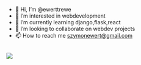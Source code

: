 - 👋 Hi, I’m @ewerttrewe
- 👀 I’m interested in webdevelopment
- 🌱 I’m currently learning django,flask,react
- 💞️ I’m looking to collaborate on webdev projects
- 📫 How to reach me szymonewert@gmail.com
<br>
<img src="https://github-readme-stats.vercel.app/api?username=ewerttrewe&&show_icons=true&title_color=ffffff&icon_color=bb2acf&text_color=daf7dc&bg_color=151515">
